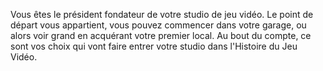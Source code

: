 Vous êtes le président fondateur de votre studio de jeu vidéo. Le point de départ vous appartient, vous pouvez commencer dans votre garage, ou alors voir grand en acquérant votre premier local. Au bout du compte, ce sont vos choix qui vont faire entrer votre studio dans l'Histoire du Jeu Vidéo.
